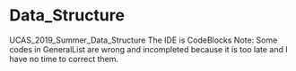 # Data_Structure
UCAS_2019_Summer_Data_Structure
The IDE is CodeBlocks
Note: Some codes in GeneralList are wrong and incompleted
because it is too late and I have no time to correct them.
